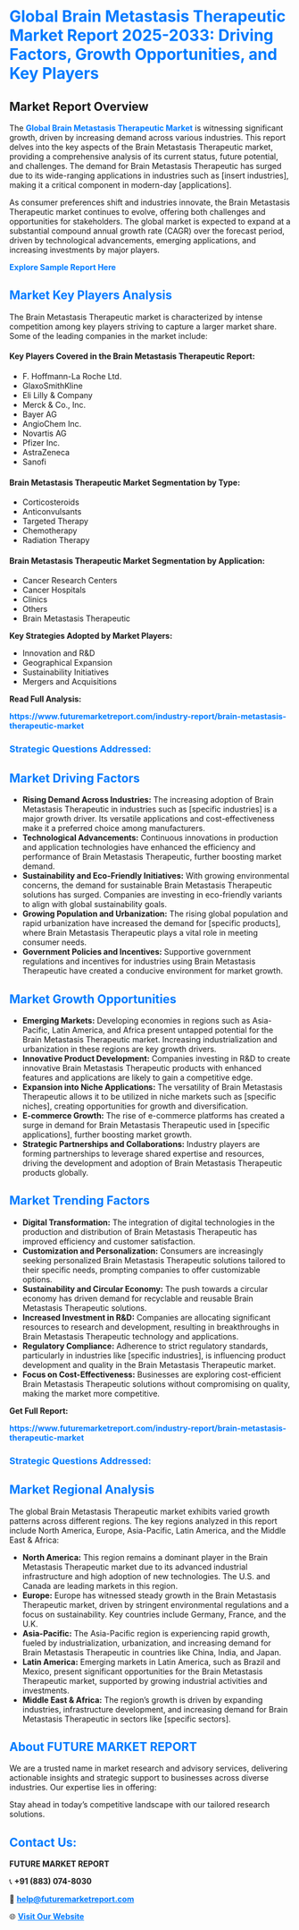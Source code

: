 <h1 style="color: #007BFF;">Global Brain Metastasis Therapeutic Market Report 2025-2033: Driving Factors, Growth Opportunities, and Key Players</h1>

<section id="overview">
<h2>Market Report Overview</h2>
<p>The <a href="https://www.futuremarketreport.com/industry-report/brain-metastasis-therapeutic-market" style="color: #007BFF; text-decoration: none;"><strong>Global Brain Metastasis Therapeutic Market</strong></a> is witnessing significant growth, driven by increasing demand across various industries. This report delves into the key aspects of the Brain Metastasis Therapeutic market, providing a comprehensive analysis of its current status, future potential, and challenges. The demand for Brain Metastasis Therapeutic has surged due to its wide-ranging applications in industries such as [insert industries], making it a critical component in modern-day [applications].</p>
<p>As consumer preferences shift and industries innovate, the Brain Metastasis Therapeutic market continues to evolve, offering both challenges and opportunities for stakeholders. The global market is expected to expand at a substantial compound annual growth rate (CAGR) over the forecast period, driven by technological advancements, emerging applications, and increasing investments by major players.</p>
</section>

<section id="overview">
<p><a href="https://www.futuremarketreport.com/request-sample/reportId=126985" style="color: #007BFF; text-decoration: none;"><strong>Explore Sample Report Here</strong></a></p>
</section>

<section id="key-players">
<h2 style="color: #007BFF;">Market Key Players Analysis</h2>
<p>The Brain Metastasis Therapeutic market is characterized by intense competition among key players striving to capture a larger market share. Some of the leading companies in the market include:</p>
<h4>Key Players Covered in the Brain Metastasis Therapeutic Report:</h4>
<ul><li>F. Hoffmann-La Roche Ltd.</li><li>GlaxoSmithKline</li><li>Eli Lilly &amp; Company</li><li>Merck &amp; Co., Inc.</li><li>Bayer AG</li><li>AngioChem Inc.</li><li>Novartis AG</li><li>Pfizer Inc.</li><li>AstraZeneca</li><li>Sanofi</li></ul>
<h4>Brain Metastasis Therapeutic Market Segmentation by Type:</h4>
<ul><li>Corticosteroids</li><li>Anticonvulsants</li><li>Targeted Therapy</li><li>Chemotherapy</li><li>Radiation Therapy</li></ul>

<h4>Brain Metastasis Therapeutic Market Segmentation by Application:</h4>
<ul><li>Cancer Research Centers</li><li>Cancer Hospitals</li><li>Clinics</li><li>Others</li><li>Brain Metastasis Therapeutic</li></ul>
<p><strong>Key Strategies Adopted by Market Players:</strong></p>
<ul>
<li>Innovation and R&D</li>
<li>Geographical Expansion</li>
<li>Sustainability Initiatives</li>
<li>Mergers and Acquisitions</li>
</ul>
</section>

<section>
<p><strong>Read Full Analysis: </strong></p><a href="https://www.futuremarketreport.com/industry-report/brain-metastasis-therapeutic-market" style="color: #007BFF; text-decoration: none;"><strong>https://www.futuremarketreport.com/industry-report/brain-metastasis-therapeutic-market</strong></a>
<h3 style="color: #007BFF;">Strategic Questions Addressed:</h3>
</section>

<section id="driving-factors">
<h2 style="color: #007BFF;">Market Driving Factors</h2>
<ul>
<li><strong>Rising Demand Across Industries:</strong> The increasing adoption of Brain Metastasis Therapeutic in industries such as [specific industries] is a major growth driver. Its versatile applications and cost-effectiveness make it a preferred choice among manufacturers.</li>
<li><strong>Technological Advancements:</strong> Continuous innovations in production and application technologies have enhanced the efficiency and performance of Brain Metastasis Therapeutic, further boosting market demand.</li>
<li><strong>Sustainability and Eco-Friendly Initiatives:</strong> With growing environmental concerns, the demand for sustainable Brain Metastasis Therapeutic solutions has surged. Companies are investing in eco-friendly variants to align with global sustainability goals.</li>
<li><strong>Growing Population and Urbanization:</strong> The rising global population and rapid urbanization have increased the demand for [specific products], where Brain Metastasis Therapeutic plays a vital role in meeting consumer needs.</li>
<li><strong>Government Policies and Incentives:</strong> Supportive government regulations and incentives for industries using Brain Metastasis Therapeutic have created a conducive environment for market growth.</li>
</ul>
</section>

<section id="growth-opportunities">
<h2 style="color: #007BFF;">Market Growth Opportunities</h2>
<ul>
<li><strong>Emerging Markets:</strong> Developing economies in regions such as Asia-Pacific, Latin America, and Africa present untapped potential for the Brain Metastasis Therapeutic market. Increasing industrialization and urbanization in these regions are key growth drivers.</li>
<li><strong>Innovative Product Development:</strong> Companies investing in R&D to create innovative Brain Metastasis Therapeutic products with enhanced features and applications are likely to gain a competitive edge.</li>
<li><strong>Expansion into Niche Applications:</strong> The versatility of Brain Metastasis Therapeutic allows it to be utilized in niche markets such as [specific niches], creating opportunities for growth and diversification.</li>
<li><strong>E-commerce Growth:</strong> The rise of e-commerce platforms has created a surge in demand for Brain Metastasis Therapeutic used in [specific applications], further boosting market growth.</li>
<li><strong>Strategic Partnerships and Collaborations:</strong> Industry players are forming partnerships to leverage shared expertise and resources, driving the development and adoption of Brain Metastasis Therapeutic products globally.</li>
</ul>
</section>

<section id="trending-factors">
<h2 style="color: #007BFF;">Market Trending Factors</h2>
<ul>
<li><strong>Digital Transformation:</strong> The integration of digital technologies in the production and distribution of Brain Metastasis Therapeutic has improved efficiency and customer satisfaction.</li>
<li><strong>Customization and Personalization:</strong> Consumers are increasingly seeking personalized Brain Metastasis Therapeutic solutions tailored to their specific needs, prompting companies to offer customizable options.</li>
<li><strong>Sustainability and Circular Economy:</strong> The push towards a circular economy has driven demand for recyclable and reusable Brain Metastasis Therapeutic solutions.</li>
<li><strong>Increased Investment in R&D:</strong> Companies are allocating significant resources to research and development, resulting in breakthroughs in Brain Metastasis Therapeutic technology and applications.</li>
<li><strong>Regulatory Compliance:</strong> Adherence to strict regulatory standards, particularly in industries like [specific industries], is influencing product development and quality in the Brain Metastasis Therapeutic market.</li>
<li><strong>Focus on Cost-Effectiveness:</strong> Businesses are exploring cost-efficient Brain Metastasis Therapeutic solutions without compromising on quality, making the market more competitive.</li>
</ul>
</section>

<section>
<p><strong>Get Full Report: </strong></p><a href="https://www.futuremarketreport.com/industry-report/brain-metastasis-therapeutic-market" style="color: #007BFF; text-decoration: none;"><strong>https://www.futuremarketreport.com/industry-report/brain-metastasis-therapeutic-market</strong></a>
<h3 style="color: #007BFF;">Strategic Questions Addressed:</h3>
</section>


<section id="regional-analysis">
<h2 style="color: #007BFF;">Market Regional Analysis</h2>
<p>The global Brain Metastasis Therapeutic market exhibits varied growth patterns across different regions. The key regions analyzed in this report include North America, Europe, Asia-Pacific, Latin America, and the Middle East & Africa:</p>
<ul>
<li><strong>North America:</strong> This region remains a dominant player in the Brain Metastasis Therapeutic market due to its advanced industrial infrastructure and high adoption of new technologies. The U.S. and Canada are leading markets in this region.</li>
<li><strong>Europe:</strong> Europe has witnessed steady growth in the Brain Metastasis Therapeutic market, driven by stringent environmental regulations and a focus on sustainability. Key countries include Germany, France, and the U.K.</li>
<li><strong>Asia-Pacific:</strong> The Asia-Pacific region is experiencing rapid growth, fueled by industrialization, urbanization, and increasing demand for Brain Metastasis Therapeutic in countries like China, India, and Japan.</li>
<li><strong>Latin America:</strong> Emerging markets in Latin America, such as Brazil and Mexico, present significant opportunities for the Brain Metastasis Therapeutic market, supported by growing industrial activities and investments.</li>
<li><strong>Middle East & Africa:</strong> The region’s growth is driven by expanding industries, infrastructure development, and increasing demand for Brain Metastasis Therapeutic in sectors like [specific sectors].</li>
</ul>
</section>

<footer>
<h2 style="color: #007BFF;">About FUTURE MARKET REPORT</h2>
<p>We are a trusted name in market research and advisory services, delivering actionable insights and strategic support to businesses across diverse industries. Our expertise lies in offering:</p>

<p>Stay ahead in today’s competitive landscape with our tailored research solutions.</p>

<h2 style="color: #007BFF;">Contact Us:</h2>
<p><strong>FUTURE MARKET REPORT</strong></p>
<p>📞 <strong>+91 (883) 074-8030</strong></p>
<p>📧 <strong><a href="mailto:help@futuremarketreport.com" style="color: #007BFF;">help@futuremarketreport.com</a></strong></p>
<p>🌐 <strong><a href="https://www.futuremarketreport.com/" style="color: #007BFF;">Visit Our Website</a></strong></p>
</footer>